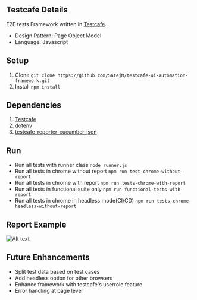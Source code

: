 ## Testcafe Details
E2E tests Framework written in [Testcafe](https://github.com/DevExpress/testcafe).
- Design Pattern: Page Object Model
- Language: Javascript

## Setup
1. Clone `git clone https://github.com/SatejM/testcafe-ui-automation-framework.git`
2. Install `npm install`

## Dependencies
1. [Testcafe](https://www.npmjs.com/package/testcafe)
2. [dotenv](https://www.npmjs.com/package/dotenv)
3. [testcafe-reporter-cucumber-json](https://www.npmjs.com/package/testcafe-reporter-cucumber-json)

## Run
* Run all tests with runner class `node runner.js`
* Run all tests in chrome without report `npm run test-chrome-without-report`
* Run all tests in chrome with report `npm run tests-chrome-with-report`
* Run all tests in functional suite only `npm run functional-tests-with-report`
* Run all tests in chrome in headless mode(CI/CD) `npm run tests-chrome-headless-without-report`


## Report Example
![Alt text](https://i.ibb.co/S6wtSss/Screen-Shot-2021-06-02-at-9-04-51-pm.png)

## Future Enhancements
* Split test data based on test cases
* Add headless option for other browsers
* Enhance framework with testcafe's userrole feature
* Error handling at page level

